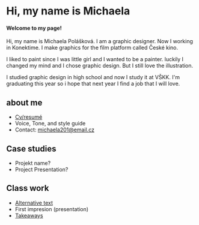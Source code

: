 # Hi, my name is Michaela

#### Welcome to my page!

Hi, my name is Michaela Polášková. I am a graphic designer. 
Now I working in Konektime. I make graphics for the film platform called České kino.

I liked to paint since I was little girl and I wanted to be a painter. luckily I changed my mind and I chose graphic design. But I still love the illustration.

I studied graphic design in high school and now I study it at VŠKK. I'm graduating this year so i hope that next year I find a job that I will love.

## about me

- [Cv/resumé](04-experience)
- Voice, Tone, and style guide
- Contact: michaela201@email.cz

## Case studies

- Projekt name?
- Project Presentation?

## Class work

- [Alternative text](01-alternative-text)
- First impresion (presentation)
- [Takeaways](takeaways)
